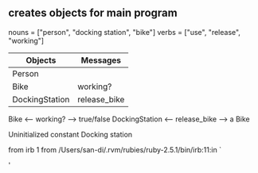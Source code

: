 ## creates objects for main program

nouns = ["person", "docking station", "bike"]
verbs = ["use", "release", "working"]


Objects  | Messages
------------- | -------------
Person  |
Bike  | working?
DockingStation | release_bike

Bike <-- working? --> true/false
DockingStation <-- release_bike --> a Bike

Uninitialized constant Docking station

from irb 1
from /Users/san-di/.rvm/rubies/ruby-2.5.1/bin/irb:11:in `<main>'
